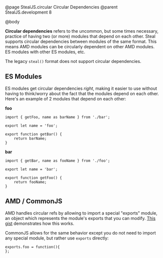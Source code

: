 @page StealJS.circular Circular Dependencies
@parent StealJS.development 8

@body

__Circular dependencies__ refers to the uncommon, but some times necessary, practice of having two (or more) modules that depend on each other. Steal supports circular dependencies between modules of the same format. This means AMD modules can be circularly dependent on other AMD modules. ES modules with other ES modules, etc.

The legacy `steal()` format does not support circular dependencies.

## ES Modules

ES modules get circular dependencies *right*, making it easier to use without having to think/worry about the fact that the modules depend on each other. Here's an example of 2 modules that depend on each other:

__foo__

```
import { getFoo, name as barName } from './bar';

export let name = 'foo';

export function getBar() {
	return barName;
}
```

__bar__

```
import { getBar, name as fooName } from './foo';

export let name = 'bar';

export function getFoo() {
	return fooName;
}
```

## AMD / CommonJS

AMD handles circular refs by allowing to import a special "exports" module, an object which represents the module's exports that you can modify. [This gist](https://gist.github.com/matthewp/63edaf2177374e4aaeecede68e54c8df) demonstrates how this works.

CommonJS allows for the same behavior except you do not need to import any special module, but rather use `exports` directly:

```
exports.foo = function(){
};
```
